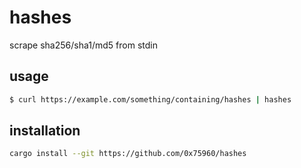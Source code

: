 hashes
=======

scrape sha256/sha1/md5 from stdin

usage
------

```bash
$ curl https://example.com/something/containing/hashes | hashes 
```

installation
-------------

```bash
cargo install --git https://github.com/0x75960/hashes
```
